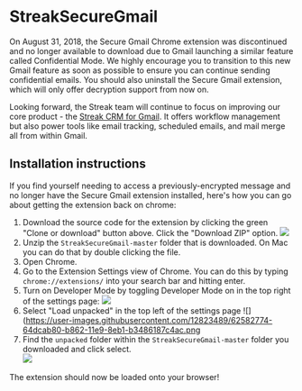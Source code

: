 # StreakSecureGmail

On August 31, 2018, the Secure Gmail Chrome extension was discontinued and no longer available to download due to Gmail launching a similar feature called Confidential Mode.
We highly encourage you to transition to this new Gmail feature as soon as possible to ensure you can continue sending confidential emails. You should also uninstall the Secure Gmail extension, which will only offer decryption support from now on.

Looking forward, the Streak team will continue to focus on improving our core product - the [Streak CRM for Gmail](https://www.streak.com). It offers workflow management but also power tools like email tracking, scheduled emails, and mail merge all from within Gmail.

## Installation instructions

If you find yourself needing to access a previously-encrypted message and no longer have the Secure Gmail extension installed, here's how you can go about getting the extension back on chrome:

1. Download the source code for the extension by clicking the green "Clone or download" button above.  Click the "Download ZIP" option.
![](https://user-images.githubusercontent.com/12823489/62582195-6e651400-b860-11e9-9143-e4cecabb4b2c.png)
2. Unzip the `StreakSecureGmail-master` folder that is downloaded.  On Mac you can do that by double clicking the file.
3. Open Chrome.
4. Go to the Extension Settings view of Chrome.  You can do this by typing `chrome://extensions/` into your search bar and hitting enter.
5. Turn on Developer Mode by toggling Developer Mode on in the top right of the settings page:
![](https://user-images.githubusercontent.com/12823489/62582770-60b08e00-b862-11e9-92e1-0cef95fc4b22.png)
6. Select "Load unpacked" in the top left of the settings page
![](https://user-images.githubusercontent.com/12823489/62582774-64dcab80-b862-11e9-8eb1-b3486187c4ac.png
7. Find the `unpacked` folder within the `StreakSecureGmail-master` folder you downloaded and click select.  
![](https://user-images.githubusercontent.com/12823489/62582915-e7fe0180-b862-11e9-8e97-57e663cfdd2f.png)

The extension should now be loaded onto your browser! 
